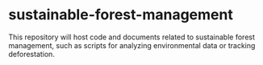 # sustainable-forest-management
This repository will host code and documents related to sustainable forest management, such as scripts for analyzing environmental data or tracking deforestation.
